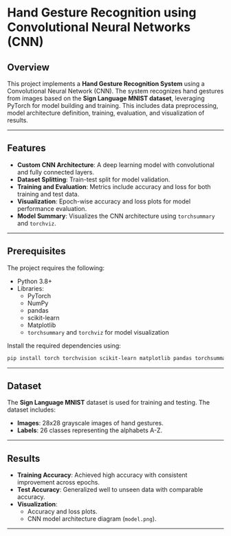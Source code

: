 # Hand Gesture Recognition using Convolutional Neural Networks (CNN)

## Overview
This project implements a **Hand Gesture Recognition System** using a Convolutional Neural Network (CNN). The system recognizes hand gestures from images based on the **Sign Language MNIST dataset**, leveraging PyTorch for model building and training. This includes data preprocessing, model architecture definition, training, evaluation, and visualization of results.

---

## Features
- **Custom CNN Architecture**: A deep learning model with convolutional and fully connected layers.
- **Dataset Splitting**: Train-test split for model validation.
- **Training and Evaluation**: Metrics include accuracy and loss for both training and test data.
- **Visualization**: Epoch-wise accuracy and loss plots for model performance evaluation.
- **Model Summary**: Visualizes the CNN architecture using `torchsummary` and `torchviz`.

---

## Prerequisites
The project requires the following:
- Python 3.8+
- Libraries:
  - PyTorch
  - NumPy
  - pandas
  - scikit-learn
  - Matplotlib
  - `torchsummary` and `torchviz` for model visualization

Install the required dependencies using:
```bash
pip install torch torchvision scikit-learn matplotlib pandas torchsummary torchviz
```

---

## Dataset
The **Sign Language MNIST** dataset is used for training and testing. The dataset includes:
- **Images**: 28x28 grayscale images of hand gestures.
- **Labels**: 26 classes representing the alphabets A-Z.

---

## Results
- **Training Accuracy**: Achieved high accuracy with consistent improvement across epochs.
- **Test Accuracy**: Generalized well to unseen data with comparable accuracy.
- **Visualization**:
  - Accuracy and loss plots.
  - CNN model architecture diagram (`model.png`).

---

